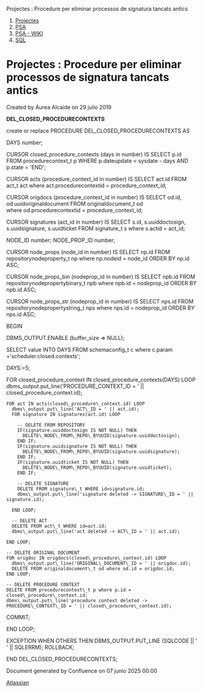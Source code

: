 Projectes : Procedure per eliminar processos de signatura tancats antics  

1.  [Projectes](index.md)
2.  [PSA](PSA_24216342.md)
3.  [PSA - WIKI](PSA---WIKI_24216306.md)
4.  [SQL](SQL_24216319.md)

Projectes : Procedure per eliminar processos de signatura tancats antics
========================================================================

Created by Áurea Alcaide on 29 julio 2019

**DEL\_CLOSED\_PROCEDURECONTEXTS**

create or replace 
PROCEDURE DEL\_CLOSED\_PROCEDURECONTEXTS AS 

DAYS number;

CURSOR closed\_procedure\_contexts (days in number) IS
  SELECT p.id 
  FROM procedurecontext\_t p
  WHERE p.dateupdate < sysdate - days
  AND p.state = 'END';

CURSOR acts (procedure\_context\_id in number) IS
  SELECT act.id
  FROM act\_t act 
  where act.procedurecontextid = procedure\_context\_id;

CURSOR origdocs (procedure\_context\_id in number) IS
  SELECT od.id, od.uuidoriginaldocument
  FROM originaldocument\_t od  
  where od.procedurecontextid = procedure\_context\_id;

CURSOR signatures (act\_id in number) IS
  SELECT s.id, s.uuiddoctosign, s.uuidsignature, s.uuidticket
  FROM signature\_t s
  where s.actid = act\_id;

NODE\_ID number;
NODE\_PROP\_ID number;

CURSOR node\_props (node\_id in number) IS
  SELECT np.id
  FROM repositorynodeproperty\_t np
  where np.nodeid = node\_id
  ORDER BY np.id ASC;

CURSOR node\_props\_bin (nodeprop\_id in number) IS
  SELECT npb.id
  FROM repositorynodepropertybinary\_t npb
  where npb.id = nodeprop\_id
  ORDER BY npb.id ASC;

CURSOR node\_props\_str (nodeprop\_id in number) IS
  SELECT nps.id
  FROM repositorynodepropertystring\_t nps
  where nps.id = nodeprop\_id
  ORDER BY nps.id ASC;

BEGIN

  DBMS\_OUTPUT.ENABLE (buffer\_size => NULL); 

  SELECT value INTO DAYS
  FROM schemaconfig\_t c 
  where c.param ='scheduler.closed.contexts';

  DAYS:=5;

  FOR closed\_procedure\_context IN closed\_procedure\_contexts(DAYS) LOOP
    dbms\_output.put\_line('PROCEDURE\_CONTEXT\_ID = ' || closed\_procedure\_context.id);

    FOR act IN acts(closed\_procedure\_context.id) LOOP
      dbms\_output.put\_line('ACT\_ID = ' || act.id);
      FOR signature IN signatures(act.id) LOOP

        -- DELETE FROM REPOSITORY
        IF(signature.uuiddoctosign IS NOT NULL) THEN
          DELETE\_NODE\_FROM\_REPO\_BYUUID(signature.uuiddoctosign);
        END IF;
        IF(signature.uuidsignature IS NOT NULL) THEN
          DELETE\_NODE\_FROM\_REPO\_BYUUID(signature.uuidsignature);
        END IF;
        IF(signature.uuidticket IS NOT NULL) THEN
          DELETE\_NODE\_FROM\_REPO\_BYUUID(signature.uuidticket);
        END IF;

        -- DELETE SIGNATURE
        DELETE FROM signature\_t WHERE id=signature.id;
        dbms\_output.put\_line('signature deleted -> SIGNATURE\_ID = ' || signature.id);

      END LOOP;

      -- DELETE ACT
      DELETE FROM act\_t WHERE id=act.id;
      dbms\_output.put\_line('act deleted -> ACT\_ID = ' || act.id);  

    END LOOP;

    -- DELETE ORIGINAL DOCUMENT    
    FOR origdoc IN origdocs(closed\_procedure\_context.id) LOOP
      dbms\_output.put\_line('ORIGINAL\_DOCUMENT\_ID = ' || origdoc.id);
      DELETE FROM originaldocument\_t od where od.id = origdoc.id;
    END LOOP;

    -- DELETE PROCEDURE CONTEXT
    DELETE FROM procedurecontext\_t p where p.id = closed\_procedure\_context.id;
    dbms\_output.put\_line('procedure context deleted -> PROCEDURE\_CONTEXT\_ID = ' || closed\_procedure\_context.id);  

  COMMIT;

  END LOOP;

EXCEPTION
  WHEN OTHERS THEN
    DBMS\_OUTPUT.PUT\_LINE (SQLCODE || ' ' || SQLERRM);
    ROLLBACK;

END DEL\_CLOSED\_PROCEDURECONTEXTS;

  

Document generated by Confluence on 07 junio 2025 00:00

[Atlassian](http://www.atlassian.com/)